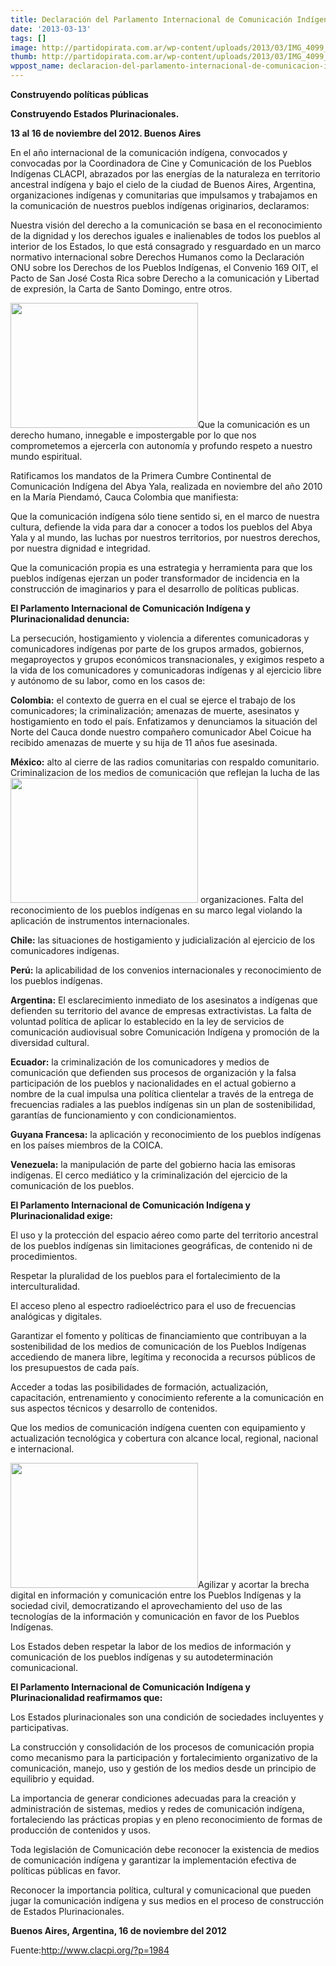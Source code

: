 ```yaml
---
title: Declaración del Parlamento Internacional de Comunicación Indígena y Plurinacionalidad
date: '2013-03-13'
tags: []
image: http://partidopirata.com.ar/wp-content/uploads/2013/03/IMG_4099_opt-300x200.jpg
thumb: http://partidopirata.com.ar/wp-content/uploads/2013/03/IMG_4099_opt-300x200-150x150.jpg
wppost_name: declaracion-del-parlamento-internacional-de-comunicacion-indigena-y-plurinacionalidad
---
```


<div>

<strong>Construyendo políticas públicas</strong>

<strong>Construyendo Estados Plurinacionales.</strong>

<strong>13 al 16 de noviembre del 2012. Buenos Aires</strong>

<a title="" href="http://www.clacpi.org/wp-content/uploads/2012/11/IMG_4099_opt.jpg" rel="lightbox">
</a>En el año internacional de la comunicación indígena, convocados y convocadas por la Coordinadora de Cine y Comunicación de los Pueblos Indígenas CLACPI, abrazados por las energías de la naturaleza en territorio ancestral indígena y bajo el cielo de la ciudad de Buenos Aires, Argentina, organizaciones indígenas y comunitarias que impulsamos y trabajamos en la comunicación de nuestros pueblos indígenas originarios, declaramos:

Nuestra visión del derecho a la comunicación se basa en el reconocimiento de la dignidad y los derechos iguales e inalienables de todos los pueblos al interior de los Estados, lo que está consagrado y resguardado en un marco normativo internacional sobre Derechos Humanos como la Declaración ONU sobre los Derechos de los Pueblos Indígenas, el Convenio 169 OIT, el Pacto de San José Costa Rica sobre Derecho a la comunicación y Libertad de expresión, la Carta de Santo Domingo, entre otros.

<a title="" href="http://www.clacpi.org/wp-content/uploads/2012/11/IMG_4099_opt.jpg" rel="lightbox"><img title="IMG_4099_opt" alt="" src="http://www.clacpi.org/wp-content/uploads/2012/11/IMG_4099_opt-300x200.jpg" width="300" height="200" /></a>Que la comunicación es un derecho humano, innegable e impostergable por lo que nos comprometemos a ejercerla con autonomía y profundo respeto a nuestro mundo espiritual.

Ratificamos los mandatos de la Primera Cumbre Continental de Comunicación Indígena del Abya Yala, realizada en noviembre del año 2010 en la María Piendamó, Cauca Colombia que manifiesta:

Que la comunicación indígena sólo tiene sentido si, en el marco de nuestra cultura, defiende la vida para dar a conocer a todos los pueblos del Abya Yala y al mundo, las luchas por nuestros territorios, por nuestros derechos, por nuestra dignidad e integridad.

Que la comunicación propia es una estrategia y herramienta para que los pueblos indígenas ejerzan un poder transformador de incidencia en la construcción de imaginarios y para el desarrollo de políticas publicas.

<strong>El Parlamento Internacional de Comunicación Indígena y Plurinacionalidad denuncia:</strong>

La persecución, hostigamiento y violencia a diferentes comunicadoras y comunicadores indígenas por parte de los grupos armados, gobiernos,
megaproyectos y grupos económicos transnacionales, y exigimos respeto a la vida de los comunicadores y comunicadoras indígenas y al ejercicio libre y autónomo de su labor, como en los casos de:

<strong>Colombia:</strong> el contexto de guerra en el cual se ejerce el trabajo de los comunicadores; la criminalización; amenazas de muerte, asesinatos y hostigamiento en todo el país. Enfatizamos y denunciamos la situación del Norte del Cauca donde nuestro compañero comunicador Abel Coicue ha recibido amenazas de muerte y su hija de 11 años fue asesinada.

<strong>México:</strong> alto al cierre de las radios comunitarias con respaldo comunitario. Criminalizacion de los medios de comunicación que reflejan la lucha de las<a title="" href="http://www.clacpi.org/wp-content/uploads/2012/11/IMG_4025_opt.jpg" rel="lightbox"><img title="IMG_4025_opt" alt="" src="http://www.clacpi.org/wp-content/uploads/2012/11/IMG_4025_opt-300x200.jpg" width="300" height="200" /></a> organizaciones. Falta del reconocimiento de los pueblos indígenas en su marco legal violando la aplicación de instrumentos internacionales.

<strong>Chile:</strong> las situaciones de hostigamiento y judicialización al ejercicio de los comunicadores indígenas.

<strong>Perú:</strong> la aplicabilidad de los convenios internacionales y reconocimiento de los pueblos indígenas.

<strong>Argentina:</strong> El esclarecimiento inmediato de los asesinatos a indígenas que defienden su territorio del avance de empresas extractivistas. La falta de voluntad política de aplicar lo establecido en la ley de servicios de comunicación audiovisual sobre Comunicación Indígena y promoción de la diversidad cultural.

<strong>Ecuador:</strong> la criminalización de los comunicadores y medios de comunicación que defienden sus procesos de organización y la falsa participación de los pueblos y nacionalidades en el actual gobierno a nombre de la cual impulsa una política clientelar a través de la entrega de frecuencias radiales a las pueblos indígenas sin un plan de sostenibilidad, garantías de funcionamiento y con condicionamientos.

<strong>Guyana Francesa:</strong> la aplicación y reconocimiento de los pueblos indígenas en los países miembros de la COICA.

<strong>Venezuela:</strong> la manipulación de parte del gobierno hacia las emisoras indígenas. El cerco mediático y la criminalización del ejercicio de la comunicación de los pueblos.

<strong>El Parlamento Internacional de Comunicación Indígena y Plurinacionalidad exige:</strong>

El uso y la protección del espacio aéreo como parte del territorio ancestral de los pueblos indígenas sin limitaciones geográficas, de contenido ni de procedimientos.

Respetar la pluralidad de los pueblos para el fortalecimiento de la interculturalidad.

El acceso pleno al espectro radioeléctrico para el uso de frecuencias analógicas y digitales.

Garantizar el fomento y políticas de financiamiento que contribuyan a la sostenibilidad de los medios de comunicación de los Pueblos Indígenas accediendo de manera libre, legítima y reconocida a recursos públicos de los presupuestos de cada país.

Acceder a todas las posibilidades de formación, actualización, capacitación, entrenamiento y conocimiento referente a la comunicación en sus aspectos técnicos y desarrollo de contenidos.

Que los medios de comunicación indígena cuenten con equipamiento y actualización tecnológica y cobertura con alcance local, regional, nacional e internacional.

<a title="" href="http://www.clacpi.org/wp-content/uploads/2012/11/IMG_4105_opt.jpg" rel="lightbox"><img title="IMG_4105_opt" alt="" src="http://www.clacpi.org/wp-content/uploads/2012/11/IMG_4105_opt-300x200.jpg" width="300" height="200" /></a>Agilizar y acortar la brecha digital en información y comunicación entre los Pueblos Indígenas y la sociedad civil, democratizando el aprovechamiento del uso de las tecnologías de la información y comunicación en favor de los Pueblos Indígenas.

Los Estados deben respetar la labor de los medios de información y comunicación de los pueblos indígenas y su autodeterminación comunicacional.

<strong>El Parlamento Internacional de Comunicación Indígena y Plurinacionalidad reafirmamos que:</strong>

Los Estados plurinacionales son una condición de sociedades incluyentes y participativas.

La construcción y consolidación de los procesos de comunicación propia como mecanismo para la participación y fortalecimiento organizativo de la comunicación, manejo, uso y gestión de los medios desde un principio de equilibrio y equidad.

La importancia de generar condiciones adecuadas para la creación y administración de sistemas, medios y redes de comunicación indígena, fortaleciendo las prácticas propias y en pleno reconocimiento de formas de producción de contenidos y usos.

Toda legislación de Comunicación debe reconocer la existencia de medios de comunicación indígena y garantizar la implementación efectiva de políticas públicas en favor.

Reconocer la importancia política, cultural y comunicacional que pueden jugar la comunicación indígena y sus medios en el proceso de construcción de Estados Plurinacionales.

<strong>Buenos Aires, Argentina, 16 de noviembre del 2012</strong>

Fuente:http://www.clacpi.org/?p=1984

</div>

